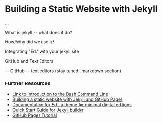 # Building a Static Website with Jekyll 

...

What is jekyll -- what does it do?

How/Why did we use it?

Integrating "Ed." with your jekyll site

GitHub and Text Editors

-- GitHub
-- text editors (stay tuned...markdown section)

### Further Resources

* [Link to Introduction to the Bash Command Line](https://programminghistorian.org/en/lessons/intro-to-bash)
* [Building a static website with Jekyll and GitHub Pages](https://programminghistorian.org/en/lessons/building-static-sites-with-jekyll-github-pages)
* [Documentation for *Ed.*, a theme for minimal digital editions](https://elotroalex.github.io/ed/documentation/#installing-ed-replacing-an-existing-jekyll-theme)
* [Quick Start Guide for Jekyll builder](https://jekyllrb.com/docs/)
* [GitHub Pages Tutorial](https://pages.github.com/)
